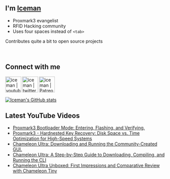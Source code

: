 ## I'm [Iceman][website]

- Proxmark3 evangelist
- RFID Hacking community
- Uses four spaces instead of `<tab>`

Contributes quite a bit to open source projects

<br />

## Connect with me

[<img align="left" alt="iceman | youtube" height="50px" src="https://upload.wikimedia.org/wikipedia/commons/0/09/YouTube_full-color_icon_%282017%29.svg" />][youtube]
[<img align="left" alt="iceman | twitter" height="50px" src="https://upload.wikimedia.org/wikipedia/commons/thumb/6/6b/Twitter_Logo_Blue.png/640px-Twitter_Logo_Blue.png" />][twitter]
[<img align="left" alt="iceman | Patreon" height="50px" src="https://upload.wikimedia.org/wikipedia/commons/5/5a/Patreon_logomark.svg" />][patreon]

<br /><br /><br />

[![Iceman's GitHub stats](https://github-readme-stats.vercel.app/api?username=iceman1001&show_icons=true&theme=calm)](https://github.com/anuraghazra/github-readme-stats)


## Latest YouTube Videos
<!-- YOUTUBE:START -->
- [Proxmark3 Bootloader Mode: Entering, Flashing, and Verifying.](https://www.youtube.com/watch?v=qGQarwL5KrU)
- [Proxmark3 - Hardnested Key Recovery: Disk Space vs. Time Optimization for High-Speed Systems](https://www.youtube.com/watch?v=k3qg_Vj7fAk)
- [Chameleon Ultra: Downloading and Running the Community-Created GUI.](https://www.youtube.com/watch?v=rHH7iqbX3nY)
- [Chameleon Ultra: A Step-by-Step Guide to Downloading, Compiling, and Running the CLI](https://www.youtube.com/watch?v=VGpAeitNXH0)
- [Chameleon Ultra Unboxed: First Impressions and Comparative Review with Chameleon Tiny](https://www.youtube.com/watch?v=e1ES8ND2Qbs)
<!-- YOUTUBE:END -->

[website]: http://www.icedev.se
[twitter]: https://twitter.com/herrmann1001
[youtube]: https://www.youtube.com/c/ChrisHerrmann1001
[patreon]: https://www.patreon.com/iceman1001

